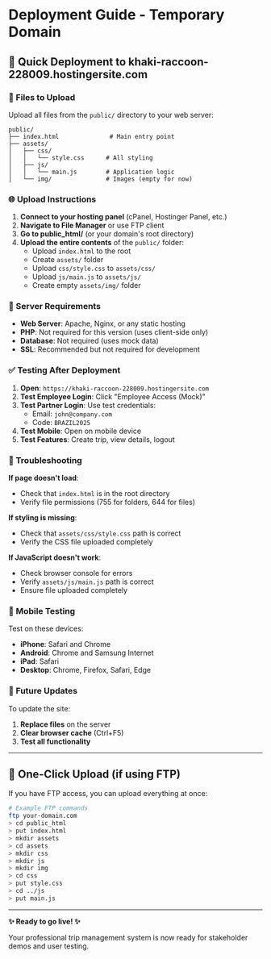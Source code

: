 # Deployment Guide - Temporary Domain

## 🚀 Quick Deployment to khaki-raccoon-228009.hostingersite.com

### 📁 Files to Upload

Upload all files from the `public/` directory to your web server:

```
public/
├── index.html              # Main entry point
├── assets/
│   ├── css/
│   │   └── style.css      # All styling
│   ├── js/
│   │   └── main.js        # Application logic
│   └── img/               # Images (empty for now)
```

### 🌐 Upload Instructions

1. **Connect to your hosting panel** (cPanel, Hostinger Panel, etc.)
2. **Navigate to File Manager** or use FTP client
3. **Go to public_html/** (or your domain's root directory)
4. **Upload the entire contents** of the `public/` folder:
   - Upload `index.html` to the root
   - Create `assets/` folder
   - Upload `css/style.css` to `assets/css/`
   - Upload `js/main.js` to `assets/js/`
   - Create empty `assets/img/` folder

### 🔧 Server Requirements

- **Web Server**: Apache, Nginx, or any static hosting
- **PHP**: Not required for this version (uses client-side only)
- **Database**: Not required (uses mock data)
- **SSL**: Recommended but not required for development

### ✅ Testing After Deployment

1. **Open**: `https://khaki-raccoon-228009.hostingersite.com`
2. **Test Employee Login**: Click "Employee Access (Mock)"
3. **Test Partner Login**: Use test credentials:
   - Email: `john@company.com`
   - Code: `BRAZIL2025`
4. **Test Mobile**: Open on mobile device
5. **Test Features**: Create trip, view details, logout

### 🐛 Troubleshooting

**If page doesn't load**:
- Check that `index.html` is in the root directory
- Verify file permissions (755 for folders, 644 for files)

**If styling is missing**:
- Check that `assets/css/style.css` path is correct
- Verify the CSS file uploaded completely

**If JavaScript doesn't work**:
- Check browser console for errors
- Verify `assets/js/main.js` path is correct
- Ensure file uploaded completely

### 📱 Mobile Testing

Test on these devices:
- **iPhone**: Safari and Chrome
- **Android**: Chrome and Samsung Internet
- **iPad**: Safari
- **Desktop**: Chrome, Firefox, Safari, Edge

### 🔄 Future Updates

To update the site:
1. **Replace files** on the server
2. **Clear browser cache** (Ctrl+F5)
3. **Test all functionality**

---

## 🎯 One-Click Upload (if using FTP)

If you have FTP access, you can upload everything at once:

```bash
# Example FTP commands
ftp your-domain.com
> cd public_html
> put index.html
> mkdir assets
> cd assets
> mkdir css
> mkdir js
> mkdir img
> cd css
> put style.css
> cd ../js
> put main.js
```

---

**✨ Ready to go live! ✨**

Your professional trip management system is now ready for stakeholder demos and user testing. 